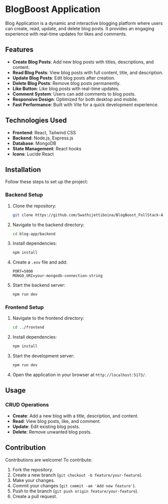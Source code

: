 # BlogBoost Application

Blog Application is a dynamic and interactive blogging platform where users can create, read, update, and delete blog posts. It provides an engaging experience with real-time updates for likes and comments.

## Features
- **Create Blog Posts**: Add new blog posts with titles, descriptions, and content.
- **Read Blog Posts**: View blog posts with full content, title, and description.
- **Update Blog Posts**: Edit blog posts after creation.
- **Delete Blog Posts**: Remove blog posts permanently.
- **Like Button**: Like blog posts with real-time updates.
- **Comment System**: Users can add comments to blog posts.
- **Responsive Design**: Optimized for both desktop and mobile.
- **Fast Performance**: Built with Vite for a quick development experience.

## Technologies Used
- **Frontend**: React, Tailwind CSS
- **Backend**: Node.js, Express.js
- **Database**: MongoDB
- **State Management**: React hooks
- **Icons**: Lucide React

## Installation

Follow these steps to set up the project:

### Backend Setup
1. Clone the repository:
    ```bash
    git clone https://github.com/Swathijettiboina/BlogBoost_FullStack-App.git
    ```
2. Navigate to the backend directory:
    ```bash
    cd blog-app/backend
    ```
3. Install dependencies:
    ```bash
    npm install
    ```
4. Create a `.env` file and add:
    ```plaintext
    PORT=5000
    MONGO_URI=your-mongodb-connection-string
    ```
5. Start the backend server:
    ```bash
    npm run dev
    ```

### Frontend Setup
1. Navigate to the frontend directory:
    ```bash
    cd ../frontend
    ```
2. Install dependencies:
    ```bash
    npm install
    ```
3. Start the development server:
    ```bash
    npm run dev
    ```
4. Open the application in your browser at `http://localhost:5173/`.

## Usage

### CRUD Operations
- **Create**: Add a new blog with a title, description, and content.
- **Read**: View blog posts, like, and comment.
- **Update**: Edit existing blog posts.
- **Delete**: Remove unwanted blog posts.

## Contribution
Contributions are welcome! To contribute:
1. Fork the repository.
2. Create a new branch (`git checkout -b feature/your-feature`).
3. Make your changes.
4. Commit your changes (`git commit -am 'Add new feature'`).
5. Push to the branch (`git push origin feature/your-feature`).
6. Create a pull request.

